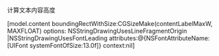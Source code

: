 计算文本内容高度

[model.content boundingRectWithSize:CGSizeMake(contentLabelMaxW, MAXFLOAT) options: NSStringDrawingUsesLineFragmentOrigin |NSStringDrawingUsesFontLeading attributes:@{NSFontAttributeName:[UIFont systemFontOfSize:13.0f]} context:nil]